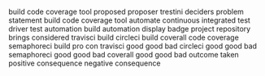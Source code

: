 build code coverage tool proposed proposer trestini deciders problem statement build code coverage tool automate continuous integrated test driver test automation build automation display badge project repository brings considered travisci build circleci build coverall code coverage semaphoreci build pro con travisci good good bad circleci good good bad semaphoreci good good bad coverall good good bad outcome taken positive consequence negative consequence